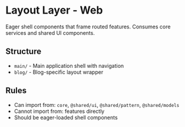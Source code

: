 # Layout Layer - Web

Eager shell components that frame routed features. Consumes core services and shared UI components.

## Structure
- `main/` - Main application shell with navigation
- `blog/` - Blog-specific layout wrapper

## Rules
- Can import from: `core`, `@shared/ui`, `@shared/pattern`, `@shared/models`
- Cannot import from: features directly
- Should be eager-loaded shell components